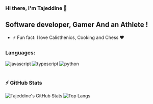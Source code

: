### Hi there, I'm Tajeddine 👋

## Software developer, Gamer And an Athlete !

<!-- - 🌱 I’m currently learning: Graphql
- 🥅 2022 Goals: Mastering Javascript & Vue.js -->
- ⚡ Fun fact: I love Calisthenics, Cooking and Chess ❤️

### Languages:

[<img align="left" alt="javascript" src="https://img.shields.io/badge/JavaScript-323330?style=for-the-badge&logo=javascript&logoColor=#29f709" />][website]
[<img align="left" alt="typescript" src="https://img.shields.io/badge/TypeScript-007ACC?style=for-the-badge&logo=typescript&logoColor=#29f709" />][website]
[<img align="left" alt="python" src="https://img.shields.io/badge/Python-3776AB?style=for-the-badge&logo=python&logoColor=#29f709" />][website]

<br />
<br />

### :zap: GitHub Stats
<img align="left" alt="Tajeddine's GitHub Stats" src="https://github-readme-stats-git-master.tajeddine-js.vercel.app/api?username=tajeddine-js&count_private=true&show_icons=true&hide_border=true&bg_color=212121&title_color=29f709&&text_color=C9D1D9&icon_color=29f709&layout=compact" />

![Top Langs](https://github-readme-stats.vercel.app/api/top-langs/?username=tajeddine-js&count_private=true&hide_border=true&bg_color=212121&title_color=29f709&text_color=C9D1D9)

[website]: https://www.linkedin.com/in/tajeddine-zemzmi-alaoui/
